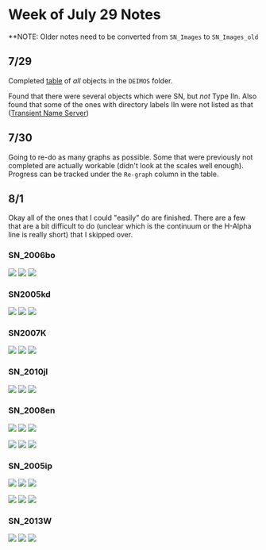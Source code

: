 # Week of July 29 Notes

**NOTE: Older notes need to be converted from `SN_Images` to `SN_Images_old`

## 7/29

Completed [table](https://docs.google.com/spreadsheets/d/1IgvpZEnnAsGajjNLueQ3enldJwznrTXmheWFyKa-cqk/edit?usp=sharing) of *all* objects in the `DEIMOS` folder.

Found that there were several objects which were SN, but *not* Type IIn. Also found that some of the ones with directory labels IIn were not listed as that ([Transient Name Server](https://wis-tns.weizmann.ac.il/))

## 7/30

Going to re-do as many graphs as possible. Some that were previously not completed are actually workable (didn't look at the scales well enough). Progress can be tracked under the `Re-graph` column in the table.

## 8/1

Okay all of the ones that I could "easily" do are finished. There are a few that are a bit difficult to do (unclear which is the continuum or the H-Alpha line is really short) that I skipped over.

### SN_2006bo

![](/SN_Images/SN2006bo/SN2006bo.png)
![](/SN_Images/SN2006bo/SN2006bo_poly.png)
![](/SN_Images/SN2006bo/SN2006bo_spec.png)

### SN2005kd

![](/SN_Images/SN2005kd/SN2005kd.png)
![](/SN_Images/SN2005kd/SN2005kd_poly.png)
![](/SN_Images/SN2005kd/SN2005kd_spec.png)

### SN2007K

![](/SN_Images/SN2007K/SN2007K.png)
![](/SN_Images/SN2007K/SN2007K_poly.png)
![](/SN_Images/SN2007K/SN2007K_spec.png)

### SN_2010jl

![](/SN_Images/SN_2010jl/SN_2010jl.png)
![](/SN_Images/SN_2010jl/SN_2010jl_poly.png)
![](/SN_Images/SN_2010jl/SN_2010jl_spec.png)

### SN_2008en

![](/SN_Images/SN_2008en/SN_2008en_01.png)
![](/SN_Images/SN_2008en/SN_2008en_01_poly.png)
![](/SN_Images/SN_2008en/SN_2008en_01_spec.png)

![](/SN_Images/SN_2008en/SN_2008en_02.png)
![](/SN_Images/SN_2008en/SN_2008en_02_poly.png)
![](/SN_Images/SN_2008en/SN_2008en_02_spec.png)

### SN_2005ip

![](/SN_Images/SN_2005ip/SN_2005ip_01.png)
![](/SN_Images/SN_2005ip/SN_2005ip_01_poly.png)
![](/SN_Images/SN_2005ip/SN_2005ip_01_spec.png)

![](/SN_Images/SN_2005ip/SN_2005ip_02.png)
![](/SN_Images/SN_2005ip/SN_2005ip_02_poly.png)
![](/SN_Images/SN_2005ip/SN_2005ip_02_spec.png)

### SN_2013W

![](/SN_Images/SN_2013W/SN_2013W.png)
![](/SN_Images/SN_2013W/SN_2013W_poly.png)
![](/SN_Images/SN_2013W/SN_2013W_spec.png)
